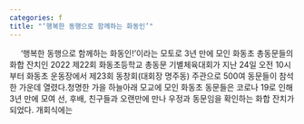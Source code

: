 ```yaml
---
categories: f
title: "‘행복한 동행으로 함께하는 화동인’"
---
```

&nbsp;&nbsp;&nbsp;&nbsp; ‘행복한 동행으로 함께하는 화동인!’이라는 모토로 3년 만에 모인 화동초 총동문들의 화합 잔치인 2022 제22회 화동초등학교 총동문 기별체육대회가 지난 24일 오전 10시부터 화동초 운동장에서 제23회 동창회(대회장 명주동) 주관으로 500여 동문들이 참석한 가운데 열렸다.청명한 가을 하늘아래 모교에 모인 화동초 동문들은 코로나 19로 인해 3년 만에 모여 선, 후배, 친구들과 오랜만에 만나 우정과 동문임을 확인하는 화합 잔치가 되었다.																						개회식에는 